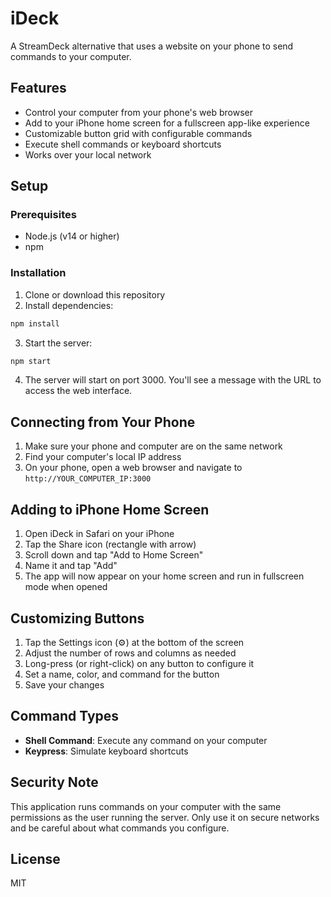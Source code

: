 # iDeck

A StreamDeck alternative that uses a website on your phone to send commands to your computer.

## Features

- Control your computer from your phone's web browser
- Add to your iPhone home screen for a fullscreen app-like experience
- Customizable button grid with configurable commands
- Execute shell commands or keyboard shortcuts
- Works over your local network

## Setup

### Prerequisites

- Node.js (v14 or higher)
- npm

### Installation

1. Clone or download this repository
2. Install dependencies:

```bash
npm install
```

3. Start the server:

```bash
npm start
```

4. The server will start on port 3000. You'll see a message with the URL to access the web interface.

## Connecting from Your Phone

1. Make sure your phone and computer are on the same network
2. Find your computer's local IP address
3. On your phone, open a web browser and navigate to `http://YOUR_COMPUTER_IP:3000`

## Adding to iPhone Home Screen

1. Open iDeck in Safari on your iPhone
2. Tap the Share icon (rectangle with arrow)
3. Scroll down and tap "Add to Home Screen"
4. Name it and tap "Add"
5. The app will now appear on your home screen and run in fullscreen mode when opened

## Customizing Buttons

1. Tap the Settings icon (⚙️) at the bottom of the screen
2. Adjust the number of rows and columns as needed
3. Long-press (or right-click) on any button to configure it
4. Set a name, color, and command for the button
5. Save your changes

## Command Types

- **Shell Command**: Execute any command on your computer
- **Keypress**: Simulate keyboard shortcuts

## Security Note

This application runs commands on your computer with the same permissions as the user running the server. Only use it on secure networks and be careful about what commands you configure.

## License

MIT